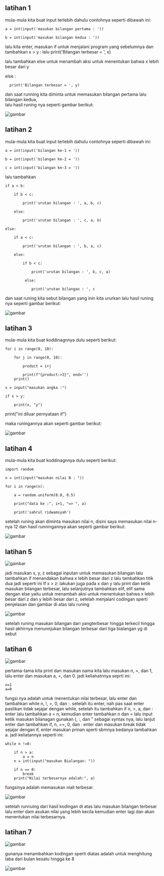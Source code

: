 ## latihan 1

mula-mula kita buat input terlebih dahulu contohnya seperti dibawah ini:
```
a = int(input('masukan bilangan pertama : '))

b = int(input('masukan bilangan kedua : '))
```
lalu kita enter, masukan if untuk menjalani program yang sebelumnya dan tambahkan x > y : lalu print('Bilangan terbesar = ', x)

lalu tambahkan else untuk menambah aksi untuk menentukan bahwa x lebih besar dari y 

 else :
 
      print('Bilangan terbesar = ', y)
      
dan saat running kita diminta untuk memasukan bilangan pertama lalu bilangan kedua,      
lalu hasil runing nya seperti gambar berikut:

![gambar](gambarlab4/rid1.png)

## latihan 2

mula-mula kita buat input terlebih dahulu contohnya seperti dibawah ini:
```
a = int(input('bilangan ke-1 = '))

b = int(input('bilangan ke-2 = '))

c = int(input('bilangan ke-3 = '))
```
lalu tambahkan 
```
if a < b:

    if b < c:
    
        print('urutan bilangan : ', a, b, c)
        
    else:
    
        print('urutan bilangan : ', c, a, b)
        
else:

    if a < c:
    
        print('urutan bilangan : ', b, a, c)
        
    else:
    
        if b < c:
        
            print('urutan bilangan : ', b, c, a)
            
         else:
         
            print('urutan bilangan : ', c
```            
dan saat runing kita sebut bilangan yang inin kita ururkan 
lalu hasil runing nya seperti gambar berikut:

![gambar](gambarlab4/rid2.png)

## latihan 3

mula-mula kita buat koddinagnnya dulu seperti berikut:
```
for i in range(0, 10):

    for j in range(0, 10):
    
        product = i+j
        
        print(f"{product:>3}", end='')
    print()

x = input("masukan angka :")

if x > y:

    print(x, "y")
```    
print("ini diluar pernyataan if")

maka runingannya akan seperti gambar berikut:

![gambar](gambarlab4/rid3.png)

## latihan 4

mula-mula kita buat koddinagnnya dulu seperti berikut:
```
import random

n = int(input("masukan nilai N : "))

for i in range(n):

    a = random.uniform(0.0, 0.5)
    
    print("data ke :", i+1, "=> ", a)
    
    print('sahrul ridwamsyah')
```    
setelah runing akan diminta masukan nilai n, disini saya memasukan nilai n-nya 12
dan hasil runningannya akan seperti gambar berikut:

![gambar](gambarlab4/rid4.png)

## latihan 5

![gambar](gambarlab4/rid5.png)

jadi masukan x, y, z sebagai inputan untuk memasukan bilangan
lalu tambahkan if menandakan bahwa x lebih besar dari z lalu tambahkan titik dua 
jadi seperti ini
If  x > z:
lakukan juga pada x dan y lalu print dan ketik masukan bilangan terbesar,
lalu selanjutnya tambahkan elif, elif sama dengan else yaitu untuk menambah aksi untuk menentukan bahwa x lebih besar dari z dan y lebih besar dari z,
setelah menjalani codingan sperti penjelasan dan gambar di atas lalu runing

![gambar](gambarlab4/rid6.png)

setelah runing masukan bilangan dari yangterbesar hingga terkecil hingga hasil akhirnya menunnjukan bilangan terbesar dari tiga bialangan yg di sebut

## latihan 6

![gambar](gambarlab4/rid7.png)

pertama-tama kita print dan masukan nama kita 
lalu masukan n, =, dan 1, lalu enter dan masukan a, =, dan 0. jadi keliahatnnya seprti ini:
```
n=1
a=0
```
fungsi nya adalah untuk menentukan nilai terbesar, lalu enter dan tambahkan while n, !, =, 0, dan :. setelah itu enter, nah pas saat enter pastikan tidak sejajar dengan while, setelah itu tambahkan if n, >, a, dan : enter lalu tambahkan a = n, kemudian enter tambahkan n dan = lalu input ketik masukan bilanagan gunakan (, :, dan " sebagai syntax nya, lalu lanjut enter dan tambahkan if, n, ==, 0, dan : enter dan masukan break tidak sejajar dengan if, enter masukan prinan sperti sbmnya bedanya tambahkan a. jadi keliatannya seperti ini:
```
while n !=0:

    if n > a:
        a = n
    n = int(input("masukan Bialangan: "))
    
    if n == 0:
        break
    print("Nilai terbesarnya adalah:", a)
```
fungsinya adalah memasukan niali terbesar.

![gambar](gambarlab4/rid8.png)

setelah runnuing dari hasil kodingan di atas lalu masukan bilangan terbesar lalu enter dam asukan nilai yang lebih kecila kemudian enter lagi dan akan menentukan nilai terbesarnya.

## latihan 7

![gambar](gambarlab4/rid9.png)

gunanya menambahkan kodingan sperti diatas adalah untuk menghitung laba dari bulan kesatu hingga ke 8

![gambar](gambarlab4/rid.png)














 



